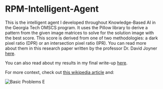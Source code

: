 # RPM-Intelligent-Agent
This is the intelligent agent I developed throughout Knowledge-Based AI in the Georgia Tech OMSCS program.
It uses the Pillow library to derive a pattern from the given image matrices to solve for the solution image with the best score.  This score is derived from one of two methodologies: a dark pixel ratio (DPR) or an intersection pixel ratio (IPR).  You can read more about them in this research paper written by the professor Dr. David Joyner [here](http://www.davidjoyner.net/blog/wp-content/uploads/2015/05/JoynerBedwellGrahamLemmonMartinezGoel-ICCC2015-Distribution.pdf).

You can also read about my results in my final write-up [here](https://github.com/tbarnes94/RPM-Intelligent-Agent/blob/master/FinalReport.pdf).

For more context, check out [this wikipedia article](https://en.wikipedia.org/wiki/Raven%27s_Progressive_Matrices) and:

![Basic Problems E](https://d1b10bmlvqabco.cloudfront.net/attach/jqfcveblst2hc/ijaprqbhf8w2s8/juomjclf8jy0/E.png)


